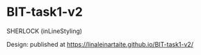 # BIT-task1-v2
SHERLOCK (inLineStyling)

Design: published at https://linaleinartaite.github.io/BIT-task1-v2/
